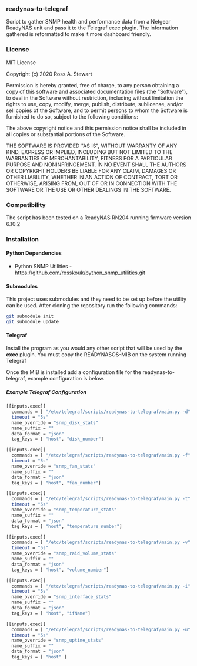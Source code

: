 ### readynas-to-telegraf

Script to gather SNMP health and performance data from a Netgear ReadyNAS unit and pass it to the Telegraf exec plugin.  The information gathered is reformatted to make it more dashboard friendly.

### License

MIT License

Copyright (c) 2020 Ross A. Stewart

Permission is hereby granted, free of charge, to any person obtaining a copy
of this software and associated documentation files (the "Software"), to deal
in the Software without restriction, including without limitation the rights
to use, copy, modify, merge, publish, distribute, sublicense, and/or sell
copies of the Software, and to permit persons to whom the Software is
furnished to do so, subject to the following conditions:

The above copyright notice and this permission notice shall be included in all
copies or substantial portions of the Software.

THE SOFTWARE IS PROVIDED "AS IS", WITHOUT WARRANTY OF ANY KIND, EXPRESS OR
IMPLIED, INCLUDING BUT NOT LIMITED TO THE WARRANTIES OF MERCHANTABILITY,
FITNESS FOR A PARTICULAR PURPOSE AND NONINFRINGEMENT. IN NO EVENT SHALL THE
AUTHORS OR COPYRIGHT HOLDERS BE LIABLE FOR ANY CLAIM, DAMAGES OR OTHER
LIABILITY, WHETHER IN AN ACTION OF CONTRACT, TORT OR OTHERWISE, ARISING FROM,
OUT OF OR IN CONNECTION WITH THE SOFTWARE OR THE USE OR OTHER DEALINGS IN THE
SOFTWARE.

### Compatibility

The script has been tested on a ReadyNAS RN204 running firmware version 6.10.2

### Installation

#### Python Dependencies

- Python SNMP Utilities - https://github.com/rosskouk/python_snmp_utilities.git

#### Submodules

This project uses submodules and they need to be set up before the utility can be used.
After cloning the repository run the following commands:

```bash
git submodule init
git submodule update
```

#### Telegraf

Install the program as you would any other script that will be used by the **exec** plugin.
You must copy the READYNASOS-MIB on the system running Telegraf

Once the MIB is installed add a configuration file for the readynas-to-telegraf, example configuration is below.

##### Example Telegraf Configuration

```bash
[[inputs.exec]]
  commands = [ "/etc/telegraf/scripts/readynas-to-telegraf/main.py -d" ]
  timeout = "5s"
  name_override = "snmp_disk_stats"
  name_suffix = ""
  data_format = "json"
  tag_keys = [ "host", "disk_number"]

[[inputs.exec]]
  commands = [ "/etc/telegraf/scripts/readynas-to-telegraf/main.py -f" ]
  timeout = "5s"
  name_override = "snmp_fan_stats"
  name_suffix = ""
  data_format = "json"
  tag_keys = [ "host", "fan_number"]

[[inputs.exec]]
  commands = [ "/etc/telegraf/scripts/readynas-to-telegraf/main.py -t" ]
  timeout = "5s"
  name_override = "snmp_temperature_stats"
  name_suffix = ""
  data_format = "json"
  tag_keys = [ "host", "temperature_number"]

[[inputs.exec]]
  commands = [ "/etc/telegraf/scripts/readynas-to-telegraf/main.py -v" ]
  timeout = "5s"
  name_override = "snmp_raid_volume_stats"
  name_suffix = ""
  data_format = "json"
  tag_keys = [ "host", "volume_number"]

[[inputs.exec]]
  commands = [ "/etc/telegraf/scripts/readynas-to-telegraf/main.py -i" ]
  timeout = "5s"
  name_override = "snmp_interface_stats"
  name_suffix = ""
  data_format = "json"
  tag_keys = [ "host", "ifName"]

[[inputs.exec]]
  commands = [ "/etc/telegraf/scripts/readynas-to-telegraf/main.py -u" ]
  timeout = "5s"
  name_override = "snmp_uptime_stats"
  name_suffix = ""
  data_format = "json"
  tag_keys = [ "host" ]
```
